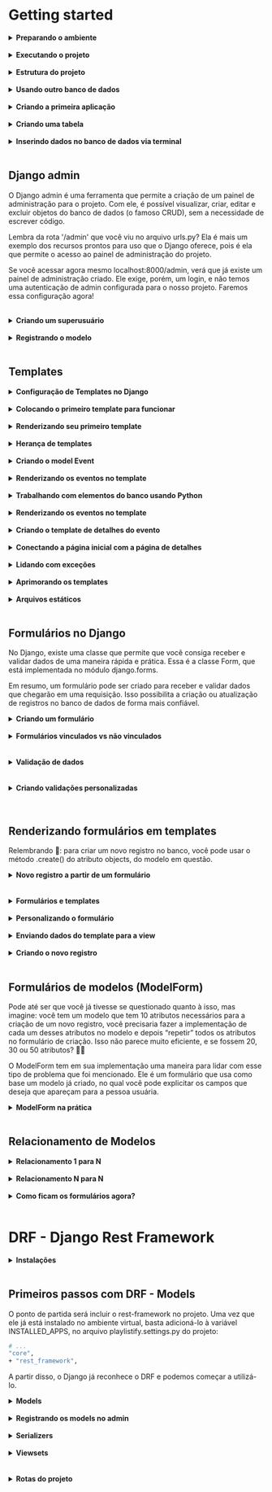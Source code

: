 # Getting started

<details>
<summary><strong> Preparando o ambiente </strong></summary>

Caso a versão do Python seja inferior a 3.10, você precisará atualizar o Python. Para isso, você pode utilizar o Pyenv, basta seguir nosso tutorial do Guia de configuração de ambiente. Isso é necessário porque mais à frente utilizaremos uma biblioteca que não funciona bem com a versão 3.9 ou inferiores do Python.

Para começar, vamos criar um novo diretório para o nosso projeto e entrar nele:

```bash
mkdir ecommerce && cd ecommerce
```

Em seguida, vamos criar um ambiente virtual para o nosso projeto e ativá-lo:

```bash
python3 -m venv .venv
source .venv/bin/activate
```

Agora, vamos instalar o Django:

```bash
pip install django
```

E, finalmente, vamos iniciar um projeto chamado ecommerce, no diretório atual:

```bash
django-admin startproject ecommerce .
```

Simples assim e nosso primeiro projeto foi criado! 🎉
</details>
</br>


<details>
<summary><strong> Executando o projeto </strong></summary>


Para executar o projeto, basta executar o comando:

```bash
python3 manage.py runserver
```

o Django possui algumas migrations internas que ainda não foram aplicadas ao banco de dados. Para aplicá-las, abra um novo terminal, ative o ambiente virtual e execute o comando:

```bash
python3 manage.py migrate
```
</details>
</br>

<details>
<summary><strong> Estrutura do projeto </strong></summary>

Passando rapidamente por cada um dos arquivos dentro do diretório ecommerce, que é o diretório do projeto em si, temos os arquivos:

* manage.py: é o arquivo usado internamente quando executamos comandos do Django - como o runserver que executamos anteriormente.
* __init__.py: arquivo que indica que o diretório é um pacote Python - já utilizamos este arquivo lá na seção 1, lembra? 😉
* asgi.py: arquivo de configuração do ASGI (Asynchronous Server Gateway Interface), que é o protocolo usado pelo Django para comunicação entre servidores web e aplicações web para lidar com solicitações assíncronas e em tempo real.
* settings.py: arquivo de configuração do projeto, que contém todas as configurações do Django para o projeto. É aqui que configuramos, por exemplo, o banco de dados que será usado, o idioma padrão da aplicação, etc. Veremos este arquivo com mais atenção daqui a pouco. 🤓
* urls.py: arquivo de configuração de rotas do projeto. Vamos explorar este arquivo com mais detalhes em breve. 🤩
* wsgi.py: arquivo de configuração do WSGI (Web Server Gateway Interface), que é o protocolo usado pelo Django para comunicação entre servidores web e aplicações web para lidar com solicitações HTTP.
* __pycache__: diretório que contém arquivos gerados automaticamente pelo Python para otimizar o carregamento de módulos.

#### Dois arquivos valem uma atenção especial: settings.py e urls.py. Bora dar uma olhada neles?

#### Arquivo settings.py

Este é o arquivo que reúne as principais configurações do projeto, com várias dessas configurações já definidas com valores-padrão. Vamos entender melhor algumas dessas configs?

* SECRET_KEY é uma chave de segurança que o Django utiliza para criptografar dados sensíveis, como senhas de pessoas usuárias, por exemplo. Ela já vem com um valor por padrão, mas explicitamente dada como insegura e por isso, é recomendável substitui-la por uma chave personalizada forte, especialmente em ambientes de produção.
* DEBUG é um booleano que indica se o modo de depuração (debug) está ativado ou não. Durante o desenvolvimento, ter esse modo ativado é muito útil para ajudar a identificar e corrigir bugs, o valor default (padrão) dessa variável é true justamente por isso. Contudo, ele pode trazer algumas vulnerabilidades à segurança, como, por exemplo, mostrar informações sensíveis do projeto - algo ruim se mostrado para uma pessoa usuária. Por isso, é importante que ele esteja desativado quando o projeto estiver em produção.
* ALLOWED_HOSTS é uma lista de nomes de domínios, subdomínios ou endereços IP que o Django permite que acessem o projeto. Você pode usar o valor '*', caso queira dar acesso a todos, ou definir uma lista com os grupos que terão acesso ao projeto, por exemplo, ['exemplo.com', 'subdomínio.exemplo.com', '192.168.1.1'].
* INSTALLED_APPS é uma lista de apps que serão acoplados no projeto Django. Alguns já vêm instalados por padrão, mas os apps criados por você para o projeto podem compor essa variável também. Veremos como fazer isso em breve! 🤩
* MIDDLEWARE é uma lista de middlewares que o Django utiliza para fazer algumas coisas como, por exemplo, o middleware de autenticação de pessoa usuária. Sua lógica é similar a dos Middlewares do Express, mas entraremos em detalhes sobre eles apenas na próxima seção.
* TEMPLATES é uma lista de diretórios em que o Django irá procurar por templates HTML.
DATABASES é a configuração de banco de dados do projeto. Como o Django já vem com o SQLite instalado por padrão, ele já vem com a configuração do SQLite, mas podemos trocar por outros.
* LANGUAGE_CODE é a configuração de idioma padrão do projeto. Por padrão, ele vem com o inglês, mas podemos alterar para qualquer outro.

De olho na dica 👀: você pode alterar a linguagem padrão do projeto Django para português apenas, alterando a variável language_code para pt-br. Experimente fazer isso e atualizar a página para ver a tela inicial está traduzida! 🤩

#### Arquivo urls.py

Já acessamos a rota raiz do projeto quando rodamos o servidor e acessamos a URL localhost:8000. Apesar de não termos definido nenhuma rota até aquele momento, a URL raiz já traz por padrão um retorno visual: uma página com o foguetinho informando que deu tudo certo com a instalação.

Como dito anteriormente, este arquivo reúne as rotas do projeto, com alguns valores já definidos por padrão. Vamos entender melhor como uma rota é definida?

A primeira coisa que temos é a função path, que define uma rota. Como parâmetro ela recebe a URL que será acessada e a função que será executada quando a URL for acessada.

Uma surpresa é que já temos uma rota definida no arquivo, a admin/, que é a interface administrativa que o Django fornece para o projeto. Vamos explorar ela com mais detalhes em breve. 😎
</details>
</br>

<details>
<summary><strong> Usando outro banco de dados </strong></summary>

Você pode iniciar apagando o arquivo db.sqlite3 do seu projeto, pois ele não será mais utilizado. Faremos as alterações no projeto para que ele use como banco de dados nosso conhecido MySQL, via Docker.

Para isso, o primeiro passo é alterar a variável DATABASE, no arquivo settings.py, para que ela tenha as configurações de acesso ao banco necessárias. De acordo com a documentação, a variável deve ficar assim:

```bash
DATABASES = {
    'default': {
        'ENGINE': 'django.db.backends.mysql',
        'NAME': 'ecommerce_database',
        'USER': 'root',
        'PASSWORD': 'password',
        'HOST': '127.0.0.1',
        'PORT': '3306',
      }
}
```

Em seguida, criaremos um arquivo que conterá o script SQL que criará o banco de dados ecommerce_database. Ele ficará dentro do diretório ./database:

```bash
mkdir database && cd database
touch 01_create_database.sql
```

Por ora, o banco de dados não terá nenhuma tabela, portanto, o script de criação do banco de dados ecommerce_database deve ficar assim:

```bash
CREATE DATABASE IF NOT EXISTS ecommerce_database;

USE ecommerce_database;
```

Com isso feito, é hora de criar um arquivo Dockerfile na raiz do projeto (no mesmo nível do arquivo manage.py), com o seguinte conteúdo:

```bash
FROM mysql:8.0.32

ENV MYSQL_ROOT_PASSWORD password

# Copia o script SQL que acabamos de criar para um determinado diretório no container
COPY ./database/01_create_database.sql /docker-entrypoint-initdb.d/data.sql01
```

Para buildar a imagem, basta rodar o comando dentro da pasta do projeto que contém o arquivo Dockerfile.

```bash
docker build -t ecommerce-db .
```
Para executar o container e o script de criação do banco copiado no Dockerfile, é preciso passar algumas as variáveis de acesso definidas na variável DATABASES, do arquivo settings.py, para o container. Para isso, vamos usar o comando:

```bash
docker run -d -p 3306:3306 --name=ecommerce-mysql-container -e MYSQL_ROOT_PASSWORD=password -e MYSQL_DATABASE=ecommerce_database ecommerce-db
```

Neste momento, você já pode acessar o banco de dados pelo Workbench e verificar se ele foi criado corretamente.

Mas ainda não acabou! Lembra das migrations iniciais que geraram o famigerado aviso em vermelho no início do projeto? Elas ainda não foram executadas neste banco de dados. Para isso, é preciso executar o comando migrate do Django, mas antes instalar o mysqlclient:

```bash
pip install mysqlclient && python3 manage.py migrate
```

Caso ocorra algum erro no comando anterior, pode ser porque um pacote adicional chamado pkg-config não esteja instalado. Nesse caso, tente seguir todos os passos sugeridos pela documentação oficial do mysqlclient para a instalação do pacote. Para facilitar, o seguinte comando funciona para a maioria dos sistemas Linux:

```bash
sudo apt-get install python3-dev default-libmysqlclient-dev build-essential pkg-config
```
</details>
</br>

<details>
<summary><strong> Criando a primeira aplicação </strong></summary>

Já criamos nosso projeto, agora chegou a hora de criar nossa primeira aplicação!

Vamos começar voltando no arquivo settings.py e adicionando o app que iremos criar à lista preexistente:

```bash
# ecommerce/ecommerce/settings.py

INSTALLED_APPS = [
    "django.contrib.admin",
    "django.contrib.auth",
    "django.contrib.contenttypes",
    "django.contrib.sessions",
    "django.contrib.messages",
    "django.contrib.staticfiles",
+    "products",
]
```

Com isso feito, é hora de efetivamente criar o app. O comando é similar ao utilizado para criar o projeto, mas agora vamos utilizar startapp em vez de startproject:

```bash
django-admin startapp products
```

</details>
</br>

<details>
<summary><strong> Criando uma tabela </strong></summary>

precisamos criar uma migration e executá-la:

```bash
python3 manage.py makemigrations
python3 manage.py migrate
```

Lembre-se de executar os comandos acima dentro do diretório em que se encontra o arquivo manage.py.

O primeiro comando (makemigrations) cria um arquivo de migration - resumidamente, são as instruções para a criação da tabela no banco de dados. Ele já olha para o seu model e cria a migration pra você! Já o segundo comando (migrate) executa as migrações, ou seja, usa as instruções do arquivo de migration e cria a tabela no banco de dados.

</details>
</br>

<details>
<summary><strong> Inserindo dados no banco de dados via terminal </strong></summary>

O comando para acessar o terminal é:

```bash
python3 manage.py shell
```

Uma vez dentro do terminal, podemos importar o modelo que criamos:

```bash
from products.models import Product
```

A partir disso, podemos criar um novo objeto e salvá-lo no banco de dados:

```bash
moka = Product(name="Moka - 6 xícaras", price=199.99, amount=10, description="Cafeteira italiana, serve 6 xícaras, não elétrica")
moka.save()
```

</details>
</br>

## Django admin

O Django admin é uma ferramenta que permite a criação de um painel de administração para o projeto. Com ele, é possível visualizar, criar, editar e excluir objetos do banco de dados (o famoso CRUD), sem a necessidade de escrever código.

Lembra da rota '/admin' que você viu no arquivo urls.py? Ela é mais um exemplo dos recursos prontos para uso que o Django oferece, pois é ela que permite o acesso ao painel de administração do projeto.

Se você acessar agora mesmo localhost:8000/admin, verá que já existe um painel de administração criado. Ele exige, porém, um login, e não temos uma autenticação de admin configurada para o nosso projeto. Faremos essa configuração agora!

</details>
</br>

<details>
<summary><strong> Criando um superusuário </strong></summary>

A primeira coisa que devemos fazer é criar um superusuário para o projeto. Esse perfil terá permissões administrativas,ou seja, poderá acessar o painel de administração e realizar qualquer operação.

Para criar um superusuário, na raiz do projeto, execute o comando:

```bash
python3 manage.py createsuperuser
```

Será preciso informar um nome de usuário, e-mail e senha. Preencha os dados e, em seguida, acesse localhost:8000/admin e faça login com os dados de superusuário que você criou.

</details>
</br>

<details>
<summary><strong> Registrando o modelo </strong></summary>

Para que o Django admin funcione, é preciso registrar os modelos criados no arquivo admin.py, dentro da pasta do app. Fazer isso é bem simples: abra o arquivo ecommerce/products/admin.py e adicione o código:

```bash
from django.contrib import admin
from products.models import Product
from products.models import Customer # Modelo criado no exercício de fixação


admin.site.register(Product)
admin.site.register(Customer)
```

Já que estamos alterando este arquivo, que tal mudarmos também o cabeçalho do painel? Para isso, basta adicionar a linha no arquivo ecommerce/products/admin.py:

```bash
from django.contrib import admin
from products.models import Product


+ admin.site.site_header = "Trybe Products E-commerce"
admin.site.register(Product)
admin.site.register(Customer)
```

</details>
</br>

## Templates

<details>
<summary><strong> Configuração de Templates no Django </strong></summary>

Toda vez que um projeto Django é iniciado, um arquivo settings.py é criado dentro da pasta do projeto, e é dentro deste arquivo que é feita a configuração para indicar o mecanismo de template que será utilizado: Jinja2 ou o DTL.

Como o DTL é o mecanismo de template padrão do Django, não é necessário fazer nenhuma modificação para conseguir usá-lo. Contudo, caso no futuro você queira estudar o uso do Jinja2 como mecanismo de template, basta fazer a seguinte modificação no settings.py:

```bash
    ...
TEMPLATES = [
    {
-       'BACKEND': 'django.template.backends.django.DjangoTemplates',
+       'BACKEND': 'django.template.backends.jinja2.Jinja2',
        'DIRS': [],
        'APP_DIRS': True,
        'OPTIONS': {
            'context_processors': [
                'django.template.context_processors.debug',
                'django.template.context_processors.request',
                'django.contrib.auth.context_processors.auth',
                'django.contrib.messages.context_processors.messages',
            ],
        },
    },
]
    ...
```

</details>
</br>

<details>
<summary><strong> Colocando o primeiro template para funcionar </strong></summary>

### Setup inicial

Para começar, crie o ambiente virtual que será utilizado e faça a instalação dos pacotes que serão utilizados:

```bash
python3 -m venv .venv && source .venv/bin/activate
pip install django
pip install Pillow # biblioteca para trabalhar com imagens
pip install mysqlclient # biblioteca para se comunicar com o MySQL
```

Em seguida, crie o projeto Django e a aplicação:

```bash
django-admin startproject event_manager .
django-admin startapp events
```

Faça a instalação da aplicação dentro do projeto no arquivo settings.py:

```bash
# event_manager/settings.py
...

INSTALLED_APPS = [
    'django.contrib.admin',
    'django.contrib.auth',
    'django.contrib.contenttypes',
    'django.contrib.sessions',
    'django.contrib.messages',
    'django.contrib.staticfiles',
+   'events',
]

...
```

Faça também a mudança para usar o MySQL como banco de dados:

```bash
# event_manager/settings.py
...

DATABASES = {
    'default': {
-       'ENGINE': 'django.db.backends.sqlite3',
+       'ENGINE': 'django.db.backends.mysql',
-       'NAME': BASE_DIR / 'db.sqlite3',
+       'NAME': 'event_manager_database',
+       'USER': 'root',
+       'PASSWORD': 'password',
+       'HOST': '127.0.0.1',
+       'PORT': '3306',
    }
}

...
```

Crie o arquivo para o script SQL dentro do diretório ./database:

```bash
mkdir database && cd database
touch 01_create_database.sql
```

Adicione o conteúdo do script para criação do banco de dados event_manager_database:

```bash
CREATE DATABASE IF NOT EXISTS event_manager_database;

USE event_manager_database;
```

Crie o Dockerfile na raiz do projeto:

```bash
FROM mysql:8.0.32

ENV MYSQL_ROOT_PASSWORD password
COPY ./database/01_create_database.sql /docker-entrypoint-initdb.d/data.sql01
```

Faça o build da imagem, basta rodar o comando dentro da pasta do projeto que contém o arquivo Dockerfile.

```bash
docker build -t event-manager-db .
```

Execute o container e o script de criação do banco copiado no Dockerfile:

```bash
Execute o container e o script de criação do banco copiado no Dockerfile:
```

Acesse o banco de dados pelo Workbench e verifique se ele foi criado corretamente.

Execute o comando migrate do Django:

```bash
python3 manage.py migrate
```

</details>
</br>

<details>
<summary><strong> Renderizando seu primeiro template </strong></summary>

Antes de começarmos, saiba que a configuração padrão do Django permite que você crie seus templates dentro de cada uma das aplicações do seu projeto, e assim faremos.

É possível alterar essa configuração para indicar diretórios específicos onde o Django deve procurar por templates. Por exemplo: na configuração abaixo, o Django irá buscar por templates dentro do diretório _templates_, que está na raiz do projeto e não mais dentro de cada uma das aplicações do projeto. Lembre-se que você não precisa fazer a alteração abaixo.

```bash
# event_manager/settings.py
+ import os

TEMPLATES = [
    {
        'BACKEND': 'django.template.backends.django.DjangoTemplates',
-       'DIRS': [],
+       'DIRS': [os.path.join(BASE_DIR,'templates')],
        'APP_DIRS': True,
        'OPTIONS': {
            'context_processors': [
                'django.template.context_processors.debug',
                'django.template.context_processors.request',
                'django.contrib.auth.context_processors.auth',
                'django.contrib.messages.context_processors.messages',
            ],
        },
    },
]
```

Agora sim, crie um novo diretório com nome templates dentro da aplicação events e, em seguida, crie o arquivo home.html dentro do novo diretório e inicie um arquivo HTML:

```bash
<!--events/templates/home.html-->
<!DOCTYPE html>
<html lang="pt-BR">
<head>
    <meta charset="UTF-8">
    <meta name="viewport" content="width=device-width, initial-scale=1.0">
    <title>Primeiro Template</title>
</head>
<body>
    <h1> Meu primeiro template usando Django! </h1>
</body>
</html>
```

O próximo passo é implementar a view que irá fazer a renderização do template criado. Acesse o arquivo views.py dentro do app events e escreva a função que fará essa tarefa:

```bash
# events/views.py
from django.shortcuts import render


def index(request):
    return render(request, 'home.html')
```

Prontinho! A função acima usa o método render do Django para renderizar o template passado como segundo parâmetro home.html. O primeiro parâmetro, request, representa a requisição feita pela pessoa que usa a aplicação.

Mas agora você pode estar se perguntando: Como faço para invocar a função que foi implementada? 🤔

A resposta é: através das rotas da nossa aplicação. A função criada será vinculada a uma das rotas da aplicação e, em seguida, serão incluídas nas rotas da aplicação no projeto.

Crie o arquivo urls.py dentro da aplicação events e nele escreva o código abaixo:

```bash
# events/urls.py
from django.urls import path
from events.views import index


urlpatterns = [
    path("", index, name="home-page")
#   path("/rota-comentada", função-que-será-executada, name="nome-que-identifica-a-rota")
]
```

No código acima, uma lista de rotas (urlpatterns) foi definida e cada uma das rotas é definida através da função path, que recebe três parâmetros: o primeiro é o caminho para a rota em si ("" indica a raiz da aplicação https://localhost:8000/), o segundo é a função que será executada quando a rota for acessada e o terceiro é o nome que identifica essa rota.

Agora, será necessário incluir as rotas da aplicação no projeto principal. Para isso, acesse o arquivo urls.py do projeto e faça a seguinte alteração:

```bash
# event_manager/urls.py
  from django.contrib import admin
  from django.urls import path, include


  urlpatterns = [
    path('admin/', admin.site.urls),
    path('', include('events.urls'))
  ]
```

Com essas alterações você acabou de incluir as rotas da aplicação events no projeto event_manager, e fez isso usando o método include nativo do Django.

Acabou! 🎉🎉🎉 Execute o servidor e acesse a rota http://localhost:8000/ para ver o template criado sendo renderizado.

Relembrando 🧠: Para executar o servidor faça: python3 manage.py runserver no mesmo diretório em que se encontra o arquivo manage.py.
</details>
</br>

<details>
<summary><strong> Herança de templates</strong></summary>


O Django permite que não se crie toda a estrutura de HTML para cada um dos templates. A DTL (Django Template Language) permite que se crie um template base que contém a estrutura essencial do HTML e lacunas intencionais - com cada template filho preenchendo as lacunas com o próprio conteúdo. Esse mecanismo é chamado de Herança de templates. Como exemplo, relembre o template home.html que criamos:

```bash
<!-- events/templates/home.html -->
<!DOCTYPE html>
<html lang="pt-BR">
<head>
    <meta charset="UTF-8">
    <meta name="viewport" content="width=device-width, initial-scale=1.0">
    <title>Primeiro Template</title>
</head>
<body>
    <h1> Meu primeiro template usando Django! </h1>
</body>
</html>
```

Para ver a herança acontecendo na prática, copie todo o conteúdo desse arquivo e cole dentro de um novo arquivo HTML chamado base.html dentro do diretório events/templates.

Substitua, em seguida, o conteúdo da tag title (Primeiro Template) por {% block title %} {% endblock %}, além disso, também substitua a linha da tag h1 por {% block content %} {% endblock %}. Ao final dessas alterações o arquivo base.html fica assim:

```bash
<!-- events/templates/base.html -->
<!DOCTYPE html>
<html lang="pt-BR">
<head>
    <meta charset="UTF-8">
    <meta name="viewport" content="width=device-width, initial-scale=1.0">
    <title>{% block title %} {% endblock %}</title>
</head>
<body>
    {% block content %} {% endblock %}
</body>
</html>
```

A sintaxe {% %} indica que está sendo usada uma Tag de template do DTL. Ela é a lacuna que mencionamos mais cedo - um template filho irá preenchê-la. Nesse caso, usamos a tag block. Existem muitas Tags de template já implementadas no DTL. Você pode conferir todas as tags nativas do DTL na documentação oficial.

Ao fazer essas alterações, foram criados blocos vazios que poderão ser preenchidos por aqueles templates que herdarem o arquivo base.html. Acima, criamos dois blocos - um chamado title e outro chamado content - para escrever o título da página que será exibida e para colocar todo o conteúdo HTML que se quer exibir, respectivamente.

Para usar a herança de template, faça o seguinte:

Vá no template filho e inclua no seu cabeçalho a seguinte sintaxe: {% extends 'base.html' %}, onde se usa a palavra reservada extends seguida de qual template se quer herdar.
Modifique o template filho, por exemplo o home.html, criando os blocos com os mesmos nomes daqueles criados no template herdado de acordo com a sintaxe abaixo.
Anota aí 📝: para que a herança aconteça é obrigatório que o {% extends 'nome-do-template.html' %} seja a primeira tag de template que aparece no arquivo.

```bash
<!-- events/templates/home.html -->
{% extends 'base.html' %}

{% block title %}
  Primeiro Template
{% endblock %}

{% block content %}
  <h1> Meu primeiro template usando Django! </h1>
{% endblock %}
```

Note que, ao invés de toda a estrutura base do HTML, você inclui as tags do template base e as preenche com o HTML que quiser. Ao rodar sua aplicação, verá que tudo continua funcionando, ou seja, a herança foi feita com sucesso! 👏

</details>
</br>

<details>
<summary><strong> Criando o model Event </strong></summary>

Antes de exibir a lista de eventos no template, é importante definir o modelo que será usado para representá-los. Eis ele abaixo:

```bash
# events/models.py
from django.db import models


class Event(models.Model):
    TYPE_CHOICES = (
        ('C', 'Conference'),
        ('S', 'Seminar'),
        ('W', 'Workshop'),
        ('O', 'Other'),
    )

    title = models.CharField(max_length=200)
    description = models.TextField()
    date = models.DateTimeField()
    location = models.CharField(max_length=200)
    event_type = models.CharField(max_length=50, choices=TYPE_CHOICES)
    is_remote = models.BooleanField(default=False)
    image = models.ImageField(upload_to='events/img', blank=True)

    def __str__(self): # O método __str__ é sobrescrito para indicar como será a visualização do objeto
        return f'{self.title} - {self.date} - {self.location}' # Título do evento - Data - Local
```

A tabela event ao ser criada no banco terá 8 colunas, sendo elas:

id: inteiro e chave primária única pro evento (que não precisa ser explicitamente declarado no modelo);
title: texto com no máximo 200 caracteres;
description: texto sem limitação de caracteres;
date: data e hora do evento;
location: texto com no máximo 200 caracteres;
event_type: texto com no máximo 50 caracteres e que só pode assumir os valores C, S, W ou O (ao usar o parâmetro choices, o Django faz a validação se o valor inserido é um dos valores permitidos);
is_remote: booleano (True ou False) que indica se o evento é remoto ou não;
image: imagem que será salva na pasta {CAMINHO-DE-MÍDIA}/events/img (o caminho de mídia pode ser definido no arquivo settings.py)

Relembrando 🧠: quando há um campo imagem é preciso fazer a instalação do módulo Pillow. Para isso, basta executar o comando pip install Pillow no terminal. Relembrando 🧠: depois de definir o modelo que será usado, crie as migrations e logo depois migre-as para o banco. Para isso, execute python3 manage.py makemigrations e python3 manage.py migrate no terminal.

</details>
</br>

<details>
<summary><strong> Renderizando os eventos no template </strong></summary>

Toda função que renderiza um template usando o método render, do Django, é capaz também de fornecer um contexto para esse template. O termo contexto aqui se refere a um dicionário (dict), que pode ser construído dentro da função e passado para o template como terceiro parâmetro do método render.

Todas as chaves do contexto podem ser acessadas diretamente pelo template através da sintaxe {{ chave }}. Assim, o template fará a renderização do valor que estava associado à chave. Modifique a função index do arquivo events/views.py para que ela fique assim:

```bash
# events/views.py
from django.shortcuts import render


def index(request):
    context = {"company": "Trybe"}
    return render(request, 'home.html', context)
```

Modifique também seu template home.html para renderizar o valor da chave company do contexto:

```bash
<!-- events/templates/home.html -->
 {% extends 'base.html' %}

 {% block title %}
   Primeiro Template
 {% endblock %}

 {% block content %}
     <h1> Meu primeiro template usando Django! </h1>
     <h2> {{ company }} </h2>
 {% endblock %}
```

</details>
</br>

<details>
<summary><strong> Trabalhando com elementos do banco usando Python </strong></summary>

Você percebeu que o modelo Event herda de models.Model? Todas as classes que fazem essa mesma herança são usadas para representar tabelas do banco de dados. Pode não parecer importante, mas isso mostra o vínculo entre essa classe e a sua própria tabela no banco.

Além de representarem tabelas do banco, todas as classes que herdam de models.Model possuem um atributo chamado objects. Esse atributo permite a interação direta com o banco de dados usando a própria sintaxe do Python. Através desse atributo você pode criar novas entradas no banco, fazer consultas e até mesmo aplicar filtros em uma consulta. Já tivemos um gostinho disso no começo da seção.

Vamos ver na prática? 🤓

Execute o comando python3 manage.py shell no terminal, no mesmo diretório do arquivo manage.py. Esse comando abre o shell do Django já carregando suas configurações e permitindo usar o ORM do framework. Execute os comandos abaixo, linha a linha, para entender como podemos trabalhar com o banco de dados usando a sintaxe do Python:

```bash
from events.models import Event # importa o modelo Event

Event.objects.all() # retorna todos os eventos do banco. Se você não criou nenhum, o retorno será um QuerySet vazio

Event.objects.create(title='Conferência de Django', description='Evento massa sobre Django', date='2023-09-29 12:00:00-03:00', location='São Paulo', event_type='C', is_remote=False) # cria um novo evento no banco

Event.objects.all() # retorna todos os eventos do banco. Agora o retorno será um QuerySet com um evento a mais

Event.objects.create(title='Django Workshop', description='Workshop que acontece semestralmente sobre Django', date='2024-10-02 15:30:00-03:00', location='Web', event_type='W', is_remote=True) # cria outro evento no banco

Event.objects.filter(is_remote=True) # retorna apenas os eventos do banco que são remotos

Event.objects.filter(event_type='W') # retorna apenas os eventos do banco que são workshops

Event.objects.filter(event_type='C', is_remote=False) # retorna apenas os eventos do banco que são conferências e presenciais, simultaneamente

Event.objects.filter(date__year=2024) # retorna apenas os eventos do banco que acontecem em 2024

Event.objects.filter(date__range=['2023-01-01', '2024-12-31']) # retorna apenas os eventos do banco que acontecem entre 2023 e 2024
```

São muitas as possibilidades! 🤯

Uma segunda maneira de fazer a inserção de elementos no banco de dados é através da instanciação e depois uso do método save(). Além disso, quando um objeto do modelo é instanciado podemos também acessar o método delete() para removê-lo do banco. Veja só:

```bash
from events.models import Event # importa o modelo Event

Event.objects.all() # <QuerySet [<Event: Conferência de Django - 2023-09-29 15:00:00+00:00 - São Paulo>, <Event: Django Workshop - 2024-10-02 18:30:00+00:00 - Web>]>

evento_1 = Event(title='Django Devs', description='Pessoas fantásticas que usam Django se reunindo em um só lugar', date='2025-07-02 13:30:00-03:00', location='Web', event_type='W', is_remote=True) # instancia um novo evento

evento_1.save() # salva o evento no banco

evento_2 = Event(title='DjangoFest', description='Um festival um pouco menos legal que desenvolver com Django', date='2023-11-22 18:00:00-03:00', location='São Paulo', event_type='C', is_remote=False) # instancia outro evento

evento_2.save() # salva o evento no banco

Event.objects.all() # <QuerySet [<Event: Conferência de Django - 2023-09-29 15:00:00+00:00 - São Paulo>, <Event: Django Workshop - 2024-10-02 18:30:00+00:00 - Web>, <Event: Django Devs - 2025-07-02 16:30:00+00:00 - Web>, <Event: DjangoFest - 2023-11-22 21:00:00+00:00 - São Paulo>]>

evento_3 = Event(title='DJ ANGO', description='Conheça a mais nova sensação musical.', date='2027-06-19 20:00:00-03:00', location='São Paulo', event_type='C', is_remote=False) # instancia um evento idêntico ao anterior

evento_3.save() # salva o evento no banco

Event.objects.all() # <QuerySet [<Event: Conferência de Django - 2023-09-29 15:00:00+00:00 - São Paulo>, <Event: Django Workshop - 2024-10-02 18:30:00+00:00 - Web>, <Event: Django Devs - 2025-07-02 16:30:00+00:00 - Web>, <Event: DjangoFest - 2023-11-22 21:00:00+00:00 - São Paulo>, <Event: DJ ANGO - 2027-06-19 23:00:00+00:00 - São Paulo>]>

evento_3.delete() # remove o evento do banco

Event.objects.all() # <QuerySet [<Event: Conferência de Django - 2023-09-29 15:00:00+00:00 - São Paulo>, <Event: Django Workshop - 2024-10-02 18:30:00+00:00 - Web>, <Event: Django Devs - 2025-07-02 16:30:00+00:00 - Web>, <Event: DjangoFest - 2023-11-22 21:00:00+00:00 - São Paulo>]>
```

</details>
</br>

<details>
<summary><strong> Renderizando os eventos no template </strong></summary>

Agora sim! Finalmente será possível renderizar os eventos no template. Para isso, precisamos passar todos os eventos que estão no banco como contexto para o template. Modifique o contexto da função index no arquivo views.py para que exista uma chave events cujo valor será uma consulta com todos os eventos que estão cadastrados no banco de dados:

```bash
# events/views.py
from events.models import Event
from django.shortcuts import render


def index(request):
    context = {"company": "Trybe", "events": Event.objects.all()}
    return render(request, 'home.html', context)
```

Agora, adicione uma segunda tag h2 no template renderizando a chave events:

```bash
<!-- events/templates/home.html -->
{% extends 'base.html' %}

{% block title %}
  Primeiro Template
{% endblock %}

{% block content %}
    <h1> Meu primeiro template usando Django! </h1>
    <h2> {{ company }} </h2>
    <h2> {{ events }} </h2>
{% endblock %}
```

A visualização dos eventos ainda não está muito amigável, não é mesmo? 🙁 Isso acontece porque o retorno de Event.objects.all() é uma consulta (QuerySet), que pode ter 0, 1, 2, … n elementos. Para tornar essa visualização mais amigável é necessário iterar pelos elementos que existem na consulta e renderizar cada um deles individualmente.

A iteração pode ser feita usando a tag de template {% for %}, cuja sintaxe é muito semelhante à sintaxe do Python, com a diferença que você precisará indicar no template onde o for se encerra com a tag de _template_ {% endfor %}:

```bash
<!-- events/templates/home.html -->
{% extends 'base.html' %}

{% block title %}
  Primeiro Template
{% endblock %}

{% block content %}
     <h1> Meu primeiro template usando Django! </h1>
     <h2> {{ company }} </h2>
     {% for event in events %}
         <p> {{ event }} </p>
     {% endfor %}
{% endblock %}
```

A sintaxe acima permite que, dentro do template, seja feita uma iteração sobre cada um dos eventos presentes no contexto. Para cada elemento da iteração, é criada uma nova tag p renderizando aquele evento em específico.

Já imaginou o que aconteceria se a consulta não tivesse nenhum elemento? 🤔 A resposta é: nada! Em uma consulta vazia não haverá nenhum evento para renderizar e você deve concordar que isso também não é muito amigável! 😅

Para resolver isso vamos usar a tag de _template_ {% empty %} dentro do for, ela indicará o que queremos mostrar na tela caso não exista nenhum elemento na consulta que estamos fazendo:

```bash
<!-- events/templates/home.html -->
{% extends 'base.html' %}

{% block title %}
  Primeiro Template
{% endblock %}

{% block content %}
    <h1> Meu primeiro template usando Django! </h1>
    <h2> {{ company }} </h2>
    {% for event in events %}
       <p> {{ event }} </p>
    {% empty %}
       <p> Não existem eventos cadastrados </p>
    {% endfor %}
{% endblock %}
```

Agora sim! 🎉🎉🎉 Ainda da para melhorar um pouquinho a visualização dos eventos, mas espere um pouco para fazer isso. Antes, vamos à implementação da visualização dos detalhes de um evento específico. 🤓

</details>
</br>

<details>
<summary><strong> Criando o template de detalhes do evento </strong></summary>

Para conseguir criar o template de detalhes do evento, será necessário criar uma nova função no arquivo views.py. Essa função renderizará o novo template details.html que será criado dentro da pasta _templates_. Além disso, na função a ser implementada, é necessário passar à view o contexto com o evento específico que será renderizado no template.

Mas como o template saberá qual evento será renderizado? 😱 Resposta: Será recebido um parâmetro na função que permitirá o resgate do evento e sua renderização. No modelo Event, esse parâmetro é o id, chave primária do evento. Observe a implementação:

```bash
# events/views.py
from events.models import Event
from django.shortcuts import render
from django.shortcuts import get_object_or_404


def event_details(request, event_id):
    event = get_object_or_404(Event, id=event_id)
    return render(request, 'details.html', {'event': event})
```

```bash
<!-- events/templates/details.html -->
{% extends 'base.html' %}

{% block title %}
    {{ event.title }}
{% endblock %}


{% block content %}

    <h1>{{ event.title }}</h1>

    <p>{{ event.description }}</p>

    <p>{{ event.date|date }} - {{ event.location }}</p>

    {% if event.is_remote %}
        <p> Evento remoto </p>
    {% else %}
        <p> Evento presencial </p>
    {% endif %}

{% endblock %}
```

Na função event_details, o parâmetro event_id será recebido e utilizado para resgatar o evento específico que se quer renderizar. Esse resgate é feito com o uso da função get_object_or_404(), essa função recebe dois parâmetros: o primeiro é o modelo a ser resgatado e o segundo indica a busca a ser feita. No exemplo acima, é buscado por um Event cujo id é igual ao event_id recebido como parâmetro. Caso o evento não seja encontrado, será levantada uma exceção do tipo Http404.

Ao passar a chave event no contexto, é possível acessá-la dentro do template e usá-la para recuperar o evento alvo com todos os seus atributos. Esses atributos podem ser acessados dentro do template através da sintaxe {{ event.title }}, por exemplo. Assim, é possível montar um template genérico para a renderização de qualquer evento, desde que ele seja passado no contexto. 🤯

Perceba também que foi utilizada a sintaxe condicional com a Tag de Template {% if %} {% else %} e, assim como no {% for %}, é necessário indicar o fim da condição com {% endif %}.

Você deve ter notado o {{ event.date|date }} no template, né? A sintaxe para o uso de filtros de template é composta da variável à qual quer se aplicar o filtro seguida por um | e logo depois o nome do filtro. O filtro, nesse caso, é como uma máscara formatadora: ela pega a informação e ajusta a forma como ela será exibida. Nesse exemplo foi usado o filtro de data, para que a formatação da data seja no padrão DD de MMMMM de AAAA.

É possível, naturalmente, aplicar outras configurações para mostrar a data em outro formato. Além do filtro de data, existem outros filtros já implementados e que podem ser acessados em todos os templates como first, last, lower, upper, length, random, slugify, etc. Para saber mais sobre os filtros disponíveis, acesse a documentação oficial..

O código que foi apresentado ainda não funciona: falta vincular a função criada com uma rota específica, dentro do arquivo urls.py. Será nessa rota em que haverá a indicação de que o event_id será passado como parâmetro. Veja a implementação:

```bash
# events/urls.py
from django.urls import path
from events.views import index, event_details, about


urlpatterns = [
    path("", index, name="home-page"),
    path("about", about, name="about-page"),
    path("events/<int:event_id>", event_details, name="details-page"),
#   path("/rota-comentada", função-que-será-executada, name="nome-que-identifica-a-rota")
]
```

A rota events/<int:event_id> indica que a rota events/ será seguida de um número inteiro, que representa um event_id e que será passado como parâmetro para a função event_details. Vale lembrar que o nome da rota é importante para que seja possível acessá-la dentro do template.

</details>
</br>

<details>
<summary><strong>Conectando a página inicial com a página de detalhes</strong></summary>

A página de detalhes de um evento específico já funciona, acesse a rota events/<int:event_id> e veja! Entretanto, ainda não é possível acessá-la de maneira rápida e eficiente através da página inicial. Para adaptar a home.html , será necessário que você crie um link de redirecionamento para a página de detalhes de cada evento. Tarefa fácil ao usarmos a tag de template url que permite criar um link absoluto, veja:

```bash
<!-- events/templates/home.html -->
{% extends 'base.html' %}

 {% block title %}
   Primeiro Template
 {% endblock %}

 {% block content %}
     <h1> Meu primeiro template usando Django! </h1>
     <h2> {{ company }} </h2>
    {% for event in events %}
       <p> <a href="{% url 'details-page' event.id %}"> {{ event }} </a> </p>
    {% empty %}
        <p> Não existem eventos cadastrados </p>
    {% endfor %}
{% endblock %}
```

A tag de template {% url %} pode ser usada quando é necessário fazer a chamada de uma rota específica que já foi implementada e tem uma identificação no arquivo urls.py. No exemplo acima, a tag de template é usada para invocar a rota identificada como details-page, e, como essa rota necessita do id do evento como parâmetro, ele é passado logo em seguida com event.id. Assim, ao adicionar a tag a cujo atributo href aponta para a rota de detalhes já implementada, é feito o vínculo entre as rotas. Agora, ao executar a aplicação você deve ter algo como:

</details>
</br>

<details>
<summary><strong> Lidando com exceções </strong></summary>

O que será que acontece se uma pessoa tenta acessar uma página de evento que não existe? Tipo a página http://127.0.0.1:8000/events/99999 😱 A resposta para essa pergunta é: como durante a implementação a função get_object_or_404 foi usada, automaticamente, se não for possível resgatar o evento com id informado, será renderizada uma página padrão do Django indicando uma resposta 404, Not Found. Contudo, é possível personalizar, tratar essa exceção e exibir a página que desejar, veja só:

```bash
# events/views.py
from django.http import Http404
from django.shortcuts import render, get_object_or_404
from events.models import Event


def event_details(request, event_id):
    try:
        event = get_object_or_404(Event, id=event_id)
        return render(request, 'details.html', {'event': event})
    except Http404:
        return render(request, '404.html')
```

Daí, basta implementar o template 404.html que deverá ser criado junto aos demais templates:

```bash
<!-- events/templates/404.html -->
{% extends 'base.html' %}

{% block title %}
    Página não encontrada
{% endblock %}

{% block content %}
    <h1> 404 - Página não encontrada </h1>
    <h2> Desculpe, mas o evento não foi encontrado </h2>
    <p><a href="{% url 'home-page' %}"> Volte a página inicial </a></p>
{% endblock %}
```

Agora, ao tentar acessar uma página de evento que não existe, a exceção Http404 levantada pela função get_object_or_404 será tratada pelo try/except e resulta na renderização da página 404.html. Na implementação da página foi usada a mesma sintaxe de herança de templates, e ao final do bloco content foi adicionado um link para a página inicial, usando novamente a tag de _template_ {% url %} vinculando assim uma rota previamente identificada no urls.py (home-page).

</details>
</br>

<details>
<summary><strong> Aprimorando os templates </strong></summary>

Pra finalizar a nossa aplicação, que tal acrescentarmos estilo, com CSS, às nossas páginas? Com isso feito, nossa aplicação já estará pronta pra ser usada!

Primeiro, vamos fazer uma alteração no nosso template home.html para facilitar a estilização da página. Vamos incluir um pouco mais de estrutura HTML para termos com o que trabalhar no CSS - além de incluir uma lógica para exibição de imagens dos eventos!

```bash
<!-- events/templates/home.html -->
 {% extends 'base.html' %}
 {% load static %}

 {% block title %}
   Primeiro Template
 {% endblock %}

 {% block content %}
     <h1> Eventos {{ company }} </h1>
    {% for event in events %}
        <a href="{% url 'details-page' event.id %}"> 
            <div>
              {% if event.image %}
                <img src="{% static event.image.url %}" alt="Imagem sobre o evento" height="50">
              {% endif %}
                <h3> {{ event.title }} </h3>
                <p> {{ event.date }} </p>
                <p> {{ event.location }} </p>
            </div>
        </a>
    {% empty %}
        <p> Não existem eventos cadastrados </p>
    {% endfor %}
 {% endblock %}
```

De olho na dica 👀: Se você tiver algum registro no banco de eventos que não possua imagem, a tag img não será renderizada em razão da condição imposta.

Use o painel admin para criar alguns eventos de maneira que você consiga fazer o upload de uma imagem que represente o evento. Para criar uma conta admin você pode executar python3 manage.py createsuperuser no mesmo diretório em que se encontra o arquivo manage.py. Além disso, também será necessário fazer o registro do modelo Event dentro do site, usando o arquivo admin.py:

```bash
from django.contrib import admin
from events.models import Event


admin.site.site_header = 'Event Manager Admin Panel'
admin.site.register(Event)
```

Mesmo adicionando um evento com imagem você ainda não será capaz de visualizar as imagens. Isso acontece porque ainda não fizemos a configuração de como vamos servir os arquivos estáticos do projeto.

</details>
</br>

<details>
<summary><strong> Arquivos estáticos </strong></summary>

O primeiro passo para fazer a configuração é instalar dois pacotes que ajudarão com essa tarefa:

```bash
pip install whitenoise # Serve os arquivos estáticos a partir de um diretório
pip install django-static-autocollect # Coleta os arquivos estáticos e os coloca em um diretório
```

Faça as modificações necessárias no arquivo settings.py:

```bash
# event_manager/settings.py
...

 INSTALLED_APPS = [
    'django.contrib.admin',
    'django.contrib.auth',
    'django.contrib.contenttypes',
    'django.contrib.sessions',
    'django.contrib.messages',
    'django.contrib.staticfiles',
    'events',
+   'static_autocollect'
 ]

 MIDDLEWARE = [
    'django.middleware.security.SecurityMiddleware',
+   'whitenoise.middleware.WhiteNoiseMiddleware',
    'django.contrib.sessions.middleware.SessionMiddleware',
    'django.middleware.common.CommonMiddleware',
    'django.middleware.csrf.CsrfViewMiddleware',
    'django.contrib.auth.middleware.AuthenticationMiddleware',
    'django.contrib.messages.middleware.MessageMiddleware',
    'django.middleware.clickjacking.XFrameOptionsMiddleware',
 ]

 ...

+ MEDIA_URL = ''
+ MEDIA_ROOT = BASE_DIR / 'media'

 STATIC_URL = 'static/'
+ STATIC_ROOT = BASE_DIR / 'staticfiles'

+ STATICFILES_DIRS = [
+     str(BASE_DIR / 'media/'),
+ ]

+ STORAGE = {
+    "default": {
+        "BACKEND": "django.core.files.storage.FileSystemStorage",
+    },
+    "staticfiles": {
+        "BACKEND": "whitenoise.storage.CompressedStaticFilesStorage",
+    }
+ }

+ WHITE_NOISE_AUTOREFRESH = True
```

Com essas modificações estamos:

instalando o pacote static_autocollect no projeto;
adicionando o pacote whitenoise na lista de middlewares;
definindo o caminho relativo onde se encontra o diretório media em MEDIA_URL;
definindo o caminho absoluto em MEDIA_ROOT e que será usado como caminho base para o upload de imagens vindas das pessoas usuárias;
definindo o caminho absoluto em STATIC_ROOT e que será usado pelo whitenoise para servir os arquivos estáticos;
definindo uma lista de caminhos em STATICFILES_DIRS que serão usados pelo static_autocollect para coletar os arquivos estáticos e direcionar para STATIC_ROOT;
definindo o comportamento de armazenamento do whitenoise;
definindo que o whitenoise deve atualizar os arquivos estáticos automaticamente.
Use o comando python3 manage.py watch_static & python3 manage.py runserver para executar o servidor e o static_autocollect em paralelo. Agora, a próxima adição de registro que for feita já será refletida na página inicial.

De olho na dica 👀: A tag de template static serve para indicar o caminho relativo do arquivo estático e junto com os whitenoise e static_autocollect, possibilita servir os arquivos estáticos. Anota aí 📝: A metodologia mais comum para servir arquivos estáticos é separar e servi-los externamente, leia mais sobre isso.

Com um pouco de estilização, você pode deixar sua aplicação mais apresentável. Você pode usar CSS puro ou qualquer framework de CSS que desejar, fica à sua escolha e como se sentir mais confortável. A seguir temos um exemplo de estilização para a página inicial, ele foi feito usando o Tailwind CSS e contém exatamente as mesmas tags que foram apresentadas até então.

Você pode fazer o download dos templates estilizados: base.html e home.html. Nesse exemplo foi usado o CDN do Tailwind CSS, mas você poderia registrar o seu próprio arquivo CSS no template base.html.

</details>
</br>

## Formulários no Django

No Django, existe uma classe que permite que você consiga receber e validar dados de uma maneira rápida e prática. Essa é a classe Form, que está implementada no módulo django.forms.

Em resumo, um formulário pode ser criado para receber e validar dados que chegarão em uma requisição. Isso possibilita a criação ou atualização de registros no banco de dados de forma mais confiável.

<details>
<summary><strong> Criando um formulário </strong></summary>

Quando pensamos em criar um formulário, a primeira coisa a se fazer é definir qual será seu propósito. Como ele se encaixa na lógica da aplicação que estamos desenvolvendo para conseguirmos delimitar o que ele irá conter.

iniciaremos construindo um formulário cujo propósito é adicionar novas músicas ao banco.

Para isso, crie um arquivo forms.py dentro da aplicação playlists. É nesse arquivo que serão construídos os formulários da aplicação. Depois de criado, adicione o seguinte código:

```bash
# playlists/forms.py
from django import forms


class CreateMusicForm(forms.Form):
    name = forms.CharField(max_length=50)
    recorded_at = forms.DateField()
    length_in_seconds = forms.IntegerField()
```

Percebeu que os atributos do formulário que criamos têm praticamente a mesma sintaxe dos que foram criados no modelo Music?

Isso acontece porque para criar um novo registro na tabela music é obrigatório fornecer os três campos. Já para o modelo Playlist, por exemplo, os campos created_at e updated_at não precisam ser passados, então não precisamos desses campos:

```bash
# playlists/forms.py
from django import forms


class CreateMusicForm(forms.Form):
    name = forms.CharField(max_length=50)
    recorded_at = forms.DateField()
    length_in_seconds = forms.IntegerField()


+ class CreatePlaylistForm(forms.Form):
+     name = forms.CharField(max_length=50)
+     is_active = forms.BooleanField()
```

Uma grande vantagem de se usar um formulário é a maneira eficaz que ele proporciona a validação dos dados em cada campo.

Observe: o atributo name = forms.CharField(max_length=50) indica que o formulário deve ter uma entrada name do tipo String com no máximo 50 caracteres. Por outro lado, o atributo duration_in_seconds = forms.IntegerField() indica que o formulário deve ter uma entrada duration_in_seconds cujo valor correspondente deve ser do tipo inteiro.

</details>
</br>

<details>
<summary><strong> Formulários vinculados vs não vinculados </strong></summary>

Para o Django, formulários podem ser classificados como vinculados ou não vinculados.

Um formulário é considerado como não vinculado caso seja instanciado sem nenhum dado, caso contrário, ele é vinculado. A própria classe Form apresenta um atributo is_bound que indica se o formulário é vinculado ou não. Observe o exemplo abaixo:

```bash
from playlists.forms import CreatePlaylistForm


form = CreatePlaylistForm()
form.is_bound # retorna False

form = CreatePlaylistForm({"name":"Playlist de Estudo", "is_active": True})
form.is_bound # retorna True
```

De olho na dica 👀: qualquer dicionário passado como parâmetro já faz com que o formulário seja considerado como vinculado.

E afinal, qual a diferença? 🤔

Formulários vinculados podem validar os dados passados por parâmetro. Já formulários não vinculados não podem fazer isso. Veremos sobre isso a seguir!

</details>
</br>

</details>
</br>

<details>
<summary><strong> Validação de dados </strong></summary>

A classe Form implementa o método is_valid(), que retorna um booleano para informar se os dados do formulários são válidos ou não.

Além disso, a classe Form também implementa o atributo errors que retorna um dicionário com os erros de validação de cada campo do formulário. Veja o exemplo abaixo:

```bash
from playlists.forms import CreatePlaylistForm

form = CreatePlaylistForm({}) # formulário instanciado com um dicionário vazio
form.is_valid() # retorna False
form.errors # retorna {'name': ['Este campo é obrigatório.'], 'is_active': ['Este campo é obrigatório.']}

form_2 = CreatePlaylistForm({"name":"Essa playlist tem um nome com mais de cinquenta caracteres, o que você acha que vai acontecer?", "is_active": True})
form_2.is_valid() # retorna False
form_2.errors # retorna {'name': ['Certifique-se de que o valor tenha no máximo 50 caracteres (ele possui 94).']}

form_3 = CreatePlaylistForm({"name":"Playlist de Estudo", "is_active": True})
form_3.is_valid() # retorna True
form_3.errors # retorna {}

unbound_form = CreatePlaylistForm() #  formulário não vinculado
unbound_form.is_valid() #  retorna False
unbound_form.errors #  retorna {} Esse tipo de formulário não passa por validação
```

</details>
</br>

</details>
</br>

<details>
<summary><strong> Criando validações personalizadas </strong></summary>

É possível criar suas próprias funções de validação para os campos de um formulário, isso permite que você aplique a regra de negócio que quiser para validar um campo.

Para trazer o exemplo prático, vamos considerar que a duração de uma música, length_in_seconds, precisa ser um número inteiro entre 1 e 3600 segundos. A função de validação precisa levantar uma exceção ValidationError, que será implementada no módulo django.core.exceptions e que receberá como parâmetro a mensagem de erro que será exibida caso a validação falhe.

Crie um arquivo validators.py dentro da aplicação playlists e implemente uma função que faz a checagem se um número inteiro está entre 1 e 3600 segundos:

```bash
# playlists/validators.py

from django.core.exceptions import ValidationError


def validate_music_length(value):
    if value not in range(1, 3601):
        raise ValidationError(
            f"A duração da música deve ser um número"
            f" inteiro entre 1 e 3600 segundos. O valor "
            f"{value} não é válido."
        )

```

O próximo passo é indicar no campo do formulário que o dado recebido ali deve ser validado pela função criada, para além das validações padrão. Essa tarefa é feita por meio do parâmetro validators que recebe uma lista com todas as funções personalizadas para validação do campo. Veja abaixo:

```bash
# playlists/forms.py

from django import forms
+ from playlists.validators import validate_music_length


class CreateMusicForm(forms.Form):
    name = forms.CharField(max_length=50)
    recorded_at = forms.DateField()
+    length_in_seconds = forms.IntegerField(validators=[validate_music_length])
```

Agora, se você tentar criar uma música com uma duração menor que 1 ou maior que 3600 segundos, o formulário não será considerado válido e a mensagem de erro será exibida. Veja o exemplo abaixo:

Execute o código abaixo no terminal interativo do Django (python3 manage.py shell) ⚠️ Se você já estiver com um terminal interativo aberto, é necessário fechá-lo (exit()) e abrir um novo, pois, do contrário, as modificações feitas não serão consideradas.

```bash
from playlists.forms import CreateMusicForm


form = CreateMusicForm({"name":"The sound of silence", "recorded_at":"2023-07-05", "length_in_seconds":0}) # formulário instanciado com um dado inválido
form.is_valid() # retorna False
form.errors # retorna {'length_in_seconds': ['A duração da música deve ser um número inteiro entre 1 e 3600 segundos. O valor 0 não é válido.']}
```

De olho na dica 👀: o Django possui uma série de validações prontas para serem usadas, você pode conferir a lista com as validações na documentação oficial.

Além de indicar os validadores nos campos do formulário, também é possível indicar os validadores dentro do modelo da aplicação, utilizando o mesmo parâmetro (validators) na função que define cada campo.

Entretanto, é importante dizer que, mesmo que você indique os validadores no modelo, eles não serão executados automaticamente e ainda será possível criar registros com dados que não passam nas validações desejadas. Por isso, indicar os validadores no modelo pode parecer inútil, mas acredite, isso trará benefícios quando explorarmos outros tipos de formulários. 😉

Veja como fica o modelo com a validação:

```bash
# playlists/models.py

from django.db import models
+ from playlists.validators import validate_music_length

# ...

class Music(models.Model):
    name = models.CharField(max_length=50)
    recorded_at = models.DateField()
+    length_in_seconds = models.IntegerField(validators=[validate_music_length])

    def __str__(self):
        return self.name
```

Relembrando 🧠: como foi feita uma modificação no modelo, lembre-se de criar as migrações e migrá-las para o banco de dados. Para isso, execute os comando: python3 manage.py makemigrationse python3 manage.py migrate.

</details>
</br>

</details>
</br>

## Renderizando formulários em templates

Relembrando 🧠: para criar um novo registro no banco, você pode usar o método .create() do atributo objects, do modelo em questão.

<details>
<summary><strong> Novo registro a partir de um formulário </strong></summary>

Uma vez que você já possui um formulário que tem dados válidos, é preciso repassar esses dados para o modelo e, assim, criar o novo registro no banco. Para isso, depois de usar o método is_valid() para checar a integridade dos dados passados, você pode usar o atributo cleaned_data para que um dicionário com todos os dados sejam retornados para você. Esses dados, agora já validados, podem ser usados para criar um novo registro no banco.

O passo a passo abaixo demonstra como é possível fazer isso e pode ser executado no terminal interativo do Django:

```bash
from playlists.forms import CreateMusicForm
from playlists.models import Music

form = CreateMusicForm({"name":"Be brave, Dev", "recorded_at":"2023-06-05", "length_in_seconds":180})

if form.is_valid():
    data = form.cleaned_data # data será igual à {"name":"Be brave, Dev", "recorded_at":"2023-06-05", "length_in_seconds":180}
    Music.objects.create(**data) # criando um novo registro no banco com os dados do formulário
    # Music.objects.create(**data) é o mesmo que Music.objects.create(name="Be brave, Dev", recorded_at="2023-06-05", length_in_seconds=180)
```

Você pode apertar a tecla enter duas vezes para sair do escopo da condição (if) que acabamos de criar. 😉

Anota aí 📝: A sintaxe **data é do Python e é uma desestruturação para passar cada um dos pares chave e valor, individualmente, como parâmetros.

Prontinho! Conseguimos conectar os conhecimentos sobre criação de registros no banco de dados e formulários. 🤩 O próximo passo agora é receber os dados direto da requisição e, a partir deles, criar o novo registro no banco. Vamos lá?

</details>
</br>

</details>
</br>

<details>
<summary><strong> Formulários e templates </strong></summary>

Você já sabe que podemos renderizar variáveis passadas como contexto para um template. Vamos explorar esse recurso?

Crie o diretório templates dentro da aplicação playlists e nele crie os dois primeiros templates base.html e music.html. Implemente a estrutura para herança de templates e, no arquivo music.html, renderize a variável form dentro do bloco content.

```bash
<!-- playlists/templates/base.html -->

<!DOCTYPE html>
<html lang="pt-br">
<head>
    <meta charset="UTF-8">
    <meta name="viewport" content="width=device-width, initial-scale=1.0">
    <title>{% block title %} {% endblock %}</title>
</head>
<body>
    {% block content %} {% endblock %}    
</body>
</html>
```

```bash
<!-- playlists/templates/music.html -->

{% extends 'base.html' %}

{% block title %}
    Formulário para Nova Música
{% endblock %}

{% block content %}
    {{form}}
{% endblock %}
```

Implemente a primeira função no arquivo views.py com nome de music que irá renderizar music.html. Passe no contexto uma instância do formulário CreateMusicForm como valor da chave form.

```bash
# playlists/views.py

from django.shortcuts import render
from playlists.forms import CreateMusicForm


def music(request):
    form = CreateMusicForm()
    context = {"form": form}
    return render(request, "music.html", context)
```

Crie o arquivo urls.py, dentro da aplicação playlists. Nele, configure a rota para a função create_music que você acabou de criar.

```bash
# playlists/urls.py

from django.urls import path
from playlists.views import music


urlpatterns = [
    path("musics/", music, name="musics-page"),
]
```

Por fim, inclua a rota da aplicação no arquivo urls.py do projeto.

```bash
# playlist_manager/urls.py

from django.contrib import admin
+ from django.urls import path, include


urlpatterns = [
    path('admin/', admin.site.urls),
+     path("", include("playlists.urls"))
]
```

Execute a aplicação (python3 manage.py runserver) e veja como o formulário é renderizado na tela. 😱

A instância do formulário é convertida para um conjunto de tags HTML que renderizam o formulário criado por você. Você pode alterar a forma como esse formulário é renderizado por meio de alguns atributos com layouts diferentes. Usaremos aqui o as_p:

```bash
<!-- playlists/templates/music.html -->

{% extends 'base.html' %}

{% block title %}
    Formulário para Nova Música
{% endblock %}

{% block content %}
+     {{form.as_p}}
{% endblock %}
```

Experimente trocar o as_p por as_div e as_ul, inspecione o conteúdo HTML ao usar cada um e veja a diferença entre eles!

Você deve ter notado, também, que embora o formulário esteja lá, não temos nenhum botão para enviar os dados. Veremos, após o exercício, como incluí-l.o 😉

</details>
</br>

<details>
<summary><strong> Personalizando o formulário </strong></summary>

O formulário renderizado no template ainda não está dentro do que é esperado. Os nomes que designam cada um dos campos ainda estão em inglês e, além disso, é necessário modificar os campos que são renderizados. Por exemplo, recorded_at, que representa uma data, está sendo renderizado como um campo de texto.

Essas configurações podem ser feitas diretamente no formulário, no momento de se definir a classe. Podemos usar o parâmetro labels para indicar qual deverá ser o nome de cada um dos campos. Ainda, podemos usar o parâmetro initial para sugerir um dado inicial caso faça sentido para aquele campo. Veja como fica a implementação do formulário CreateMusicForm ao usarmos esses parâmetros:

```bash
# playlists/forms.py

from django import forms
from playlists.validators import validate_music_length, validate_name


class CreateMusicForm(forms.Form):
    name = forms.CharField(
        max_length=50,
        validators=[validate_name],
        label="Nome da música",
    )
    recorded_at = forms.DateField(
        label="Data de gravação",
        initial="2023-07-06",
    )
    length_in_seconds = forms.IntegerField(
        validators=[validate_music_length],
        label="Duração em segundos",
    )
```

De olho na dica 👀: também é possível usar o parâmetro help_text para indicar uma frase de auxílio no preenchimento do campo. Experimente!

Colocar um valor inicial pode ajudar no preenchimento do campo, mas isso não necessariamente melhora a experiência da pessoa usuária. Contudo, é possível melhorar essa experiência modificando a aparência dos campos do formulário com um widget.

Um widget nada mais é do que uma representação HTML mais elaborada de um campo input. Felizmente, o Django tem diversos widgets já implementados e prontos para serem usados. Além disso, ele também permite que você crie seus próprios widgets! 🤯

Para usar um widget, basta passá-lo como parâmetro ao definir o campo, assim como é feito para o parâmetro label.

Para fazer as melhores escolhas, é necessário conhecer os widgets disponíveis e você pode ver a lista completa de widgets nativos do Django na documentação oficial. Aqui, usaremos o DateInput():

```bash
# playlists/forms.py

from django import forms
from playlists.validators import validate_music_length, validate_name


class CreateMusicForm(forms.Form):
    name = forms.CharField(
        max_length=50,
        validators=[validate_name],
        label="Nome da música",
    )
    recorded_at = forms.DateField(
        label="Data de gravação",
+         widget=forms.DateInput(attrs={"type": "date"}),
        initial="2023-07-06",
    )
    length_in_seconds = forms.IntegerField(
        validators=[validate_music_length],
        label="Duração em segundos",
    )
```

De olho na dica 👀: o parâmetro attrs passado para o widget é usado para atribuir um conjunto chave: valor à tag que está sendo inserida no template. Nesse caso, definimos o tipo do input como data type: date, mas poderíamos, adicionalmente, definir uma classe: class: inputDate.

Execute o servidor antes e depois da adição do novo widget. Essa implementação diminui a probabilidade de bugs relacionados à entrada de dados do tipo data, que precisam ser digitados em um formato específico. Além disso, ainda houve uma melhora na experiência de quem usa o formulário.

</details>
</br>

<details>
<summary><strong> Enviando dados do template para a view </strong></summary>

Se você inspecionar o conteúdo HTML do formulário que está renderizado no template, verá que, apesar de chamarmos de formulário, não há tag form alguma. Isso é um problema, pois queremos enviar os dados inseridos para algum local, então vamos dar um jeito nisso!

O primeiro passo é justamente envolver o formulário em uma tag form, indicando o método HTTP e ação que será realizada quando o formulário for submetido.

Além disso, duas outras coisas são necessárias: adicionar uma tag input capaz de submeter o formulário (type: submit) e adicionar {% csrf_token %} logo após a tag form.

A tag de template {% csrf_token %} é uma estratégia de segurança do framework contra Cross-site Request Forgery. Se quiser ler mais sobre esse tipo de ataque, visite esse site aqui.

```bash
<!-- playlists/templates/music.html -->

{% extends 'base.html' %}

{% block title %}
    Formulário para Nova Música
{% endblock %}

{% block content %}
+    <form method="post" action="">
+        {% csrf_token %}
        {{form.as_p}}
+        <input type="submit" value="Submeter formulário">
+    </form>
{% endblock %}
```

Neste ponto, você já deve ser capaz de submeter o formulário, contudo, esses dados não estão indo para lugar algum. É preciso indicar qual função da camada view receberá os dados submetidos pela requisição (request).

O parâmetro request possui atributos e métodos. Todos os dados que são submetidos por meio de formulários podem ser visualizados no atributo POST, na forma de um dicionário. Entretanto, se os dados forem enviados no body da requisição, eles podem ser acessados no atributo body na forma de bytes. Além disso, também é possível identificar o método HTTP utilizado por meio do atributo method. Logo mais veremos isso na nossa aplicação!

Adicione a tag de template {% url %} para invocar a rota musics-page no template music.html:

```bash
<!-- playlists/templates/music.html -->

{% extends 'base.html' %}

{% block title %}
    Formulário para Nova Música
{% endblock %}

{% block content %}
+    <form method="post" action="{% url 'musics-page' %}">
        {% csrf_token %}
        {{form.as_p}}
        <input type="submit" value="Submeter formulário">
    </form>
{% endblock %}
```

Agora, ao submeter o formulário, você está enviando os dados submetidos para a função music que, por sua vez, renderiza novamente o template music.html.

Para conseguir visualizar no terminal os dados que estão sendo submetidos e o body da requisição, adicione os prints abaixo à função music e refaça a submissão do formulário:

```bash
# playlists/views.py

from django.shortcuts import render
from playlists.forms import CreateMusicForm


def music(request):
+    print(request.POST)
+    print(request.body)
+    print(request.method)
    form = CreateMusicForm()
    context = {"form": form}
    return render(request, "music.html", context)
```

Parabéns, você conseguiu passar dados de um template para uma função da camada view! 🎉 O próximo passo é usar esse formulário para validar os dados enviados e, em seguida, criar um novo registro no banco!

De olho na dica 👀: sempre que você quiser inspecionar métodos e atributos de uma variável, você pode usar o método dir, nativo do Python. Acrescente print(dir(request)) aos prints da função e veja o que é mostrado no terminal ao submeter o formulário.

</details>
</br>

<details>
<summary><strong> Criando o novo registro </strong></summary>

Iremos implementar uma nova função chamada index, que recebe no contexto todos os objetos Music. Também iremos renderizar um novo template home.html, no qual serão colocados na tela todos os objetos criados e um link de redirecionamento para a função music.

A implementação de ambos pode ser observada abaixo:

```bash
# playlists/views.py

# ...
from playlists.models import Music


def index(request):
    context = {"musics": Music.objects.all()}
    return render(request, "home.html", context)

# ...
```

```bash
<!-- playlists/templates/home.html -->

{% extends 'base.html' %}

{% block title %}
    Home Page
{% endblock %}

{% block content %}
    {% for music in musics %}
        <p>{{music}}</p>
    {% endfor %}

    <a href="{% url 'musics-page' %}">Criar nova música</a>
{% endblock %}
```

Registre a função index no arquivo urls.py:

```bash
# playlists/urls.py

from django.urls import path
+ from playlists.views import music, singer, index


urlpatterns = [
+    path("", index, name="home-page"),
    path("musics/", music, name="musics-page"),
    path("singers/", singer, name="singers-page"),
]
```

Para finalizar o processo de criação, basta implementar a lógica da instanciação e validação de um formulário e, se os dados forem válidos, adicionar o novo registro no banco e redirecionar para o template inicial home.html. Usaremos o método redirect e passaremos como parâmetro a identificação da rota desejada: home-page.

É preciso lembrar que esse processo completo só deve acontecer caso o método HTTP da requisição seja POST. Vale lembrar também que o próprio formulário passado como contexto para o template é capaz de ligar com erros, caso existam.

Observe a implementação da função music:

```bash
# playlists/views.py

from django.shortcuts import render, redirect
from playlists.forms import CreateMusicForm, CreateSingerForm
from playlists.models import Music


def music(request):
    form = CreateMusicForm()

    if request.method == "POST":
        form = CreateMusicForm(request.POST)

        if form.is_valid():
            Music.objects.create(**form.cleaned_data)
            return redirect("home-page")

    context = {"form": form}

    return render(request, "music.html", context)
```

Agora sim! Você conseguiu criar um novo registro no banco de dados por meio de um formulário! 🎉

Execute o servidor e veja funcionando! python3 manage.py runserver

</details>
</br>

## Formulários de modelos (ModelForm)

Pode até ser que você já tivesse se questionado quanto à isso, mas imagine: você tem um modelo que tem 10 atributos necessários para a criação de um novo registro, você precisaria fazer a implementação de cada um desses atributos no modelo e depois “repetir” todos os atributos no formulário de criação. Isso não parece muito eficiente, e se fossem 20, 30 ou 50 atributos? 😵‍💫

O ModelForm tem em sua implementação uma maneira para lidar com esse tipo de problema que foi mencionado. Ele é um formulário que usa como base um modelo já criado, no qual você pode explicitar os campos que deseja que apareçam para a pessoa usuária.

<details>
<summary><strong> ModelForm na prática </strong></summary>

Usando como base o projeto construído até aqui, você vai implementar o primeiro ModelForm que será usado para a criação de novos registros de Music. Comece uma nova classe com o nome CreateMusicModelForm e faça a herança de form.ModelForm. Além disso, para fazer esse formulário funcionar corretamente, será necessário implementar a classe Meta dentro da classe CreateMusicModelForm (Isso mesmo, uma classe dentro da outra 🤯) e nessa segunda classe implementar os atributos: model, fields, labels e widgets.

* O atributo model é usado para indicar o modelo que será usado como base, e recebe o nome da classe do modelo.
* O atributo fields pode receber a string __all__ ou uma lista com os nomes dos atributos do modelo que você deseja que apareçam no formulário, sendo que a primeira opção faz com que todos os atributos apareçam.
* O atributo labels recebe um dicionário onde as chaves são os atributos do modelo e os valores são suas respectivas labels personalizadas.
* O atributo widgets recebe um dicionário onde as chaves são os atributos do modelo e os valores são os respectivos widgets que serão visualizados. É no campo de widgets que você pode personalizar um valor inicial para o atributo do modelo.

Veja a implementação como fica:

```bash
# playlists/forms.py
from playlists.models import Music

# ...

class CreateMusicModelForm(forms.ModelForm):
    class Meta:
        model = Music
        fields = "__all__"
        labels = {
            "name": "Nome da música",
            "recorded_at": "Data de gravação",
            "length_in_seconds": "Duração em segundos",
        }
        widgets = {
            "recorded_at": forms.DateInput(
                attrs={"type": "date", "value": "2023-07-06"}
            )
        }
```

Com o novo formulário implementado basta fazer a substituição na função create_music dentro do arquivo views.py.

```bash
# playlists/views.py
def create_music(request):
    # form = CreateMusicForm()
    form = CreateMusicModelForm()

    if request.method == "POST":
        # form = CreateMusicForm(request.POST)
        form = CreateMusicModelForm(request.POST)

        if form.is_valid():
            Music.objects.create(**form.cleaned_data)
            return redirect("home-page")

    context = {"form": form}

    return render(request, "index.html", context)
```

Você verá que o formulário já estará funcionando 🤩, inclusive, as validações. Se lembra de quando foi falado que seria útil indicar validações para o campo no próprio modelo? Pois é, esse momento é agora. O ModelForm já estrutura seus campos inserindo as validações. Tente criar uma música com duração maior que 3600 e verá a mensagem na tela.

Agora sim! O ModelForm está idêntico ao Form construído anteriormente. É importante retomar o ponto que não há implementação certa ou errada nesse cenário, tudo depende da aplicação que será construída. Por exemplo, se os nomes padrões fossem bons o suficiente para a aplicação, seguir com a implementação da ModelForm seria mais interessante e pouparia algumas linhas de código na aplicação.

</details>
</br>

## Relacionamento de Modelos

<details>
<summary><strong> Relacionamento 1 para N </strong></summary>

Refletindo sobre os modelos acima, é possível perceber que essa relação se encaixa bem com os modelos Singer <1:N> Music, dado que uma mesma pessoa cantora pode ter várias músicas, certo?.

Ao se analisar a implementação dos modelos acima, se nota que nenhum dos campos descritos é uma chave primária. Quando não criamos esse campo explicitamente o Django, automaticamente, cria uma nova coluna para cada modelo, chamada id, que será a chave primária, caso algum dos campos seja designado como chave primária (primary_key = True), o Django não criará a coluna id.

Para criar o relacionamento entre os modelos Singer e Music, será utilizado o campo models.ForeignKey no modelo Music, onde será implementado que uma música pode possuir apenas uma pessoa cantora. Dessa forma, se N músicas diferentes referenciam a mesma pessoa cantora, podemos notar a relação Singer <1:N> Music.

No campo models.ForeignKey será necessário passar o modelo a ser referenciado e logo em seguida outros dois parâmetros: on_delete, que define o que acontecerá com os registros que estão associados ao registro que está sendo excluído e related_name, que será um atributo do modelo referenciado para permitir o acesso no sentido inverso do relacionamento.

Além disso, se existirem registros no banco de dados, será necessário definir um valor padrão para que as colunas adicionais sejam preenchidas. Algumas estratégias que podem ser usadas:

* Criar um objeto que representará o valor padrão e passar seu id como valor padrão. (Usaremos essa aqui)
* Permitir que a coluna seja nula e, posteriormente, preencher os valores.
* Ou caso ainda esteja em fase de desenvolvimento, apagar o banco e as migrações e criar tudo novamente.

Crie um objeto do tipo Singer usando o terminal interativo do Django python3 manage.py shell:

```bash
from playlists.models import Singer


default = Singer.objects.create(name="Pessoa desconhecida")  # Retorna o objeto criado <Singer: Pessoa desconhecida>

default.id # Retorna o id do objeto criado, 2, por exemplo
```

Agora, veja como fica a classe Music com o relacionamento:

```bash
# playlists/models.py
from django.db import models
from playlists.validators import validate_music_length,


class Music(models.Model):
    name = models.CharField(max_length=50)
    recorded_at = models.DateField()
    length_in_seconds = models.IntegerField(validators=[validate_music_length])
    singer = models.ForeignKey(
        Singer,
        on_delete=models.CASCADE,
        related_name="musics",
        default=2, # Se não houver o objeto com esse id em seu banco você terá um erro ao criar um objeto Music
    )

    def __str__(self):
        return self.name
```

De olho na dica 👀: Para o parâmetro on_delete existem algumas opções de valor já implementadas pelo Django dentro de models. Você encontra essas opções na documentação oficial.

Com a implementação acima, o modelo Music referencia o modelo Singer. Já que modificamos o modelo é necessário aplicar as migrações para o banco python3 manage.py makemigrations e python3 manage.py migrate.

Na prática, será criada uma coluna adicional na tabela music com o nome singer_id que armazenará a chave primária do registro da tabela singer que está sendo referenciado, independentemente se essa chave primária é um id ou não. Além disso, foi usada a configuração on_delete=models.CASCADE, indicando que, caso o registro da tabela singer seja excluído, todos os registros da tabela music que possuem o singer_id igual ao id do registro excluído, também serão excluídos.

Um ponto importante a ser observado é que o atributo singer da classe Music precisa receber um objeto do tipo Singer para ser criado e não um id ou qualquer outra chave primária. O ORM do Django se encarrega da tarefa de, a partir do objeto Singer, escrever a chave primária no banco de dados e, ao fazer o resgate do banco, resgatar o objeto singer a partir do id registrado no banco.

Na prática, através de um objeto Music podemos acessar o objeto Singer através do atributo singer. Já através de um objeto Singer, podemos acessar todos os objetos Music associados à ele através do atributo musics, definido em related_name do relacionamento e, em seguida, usando o método all().

Observe o exemplo abaixo do relacionamento 1:N para entender melhor essa relação:

```bash
from playlists.models import Music, Singer

corey = Singer.objects.create(name="Corey Taylor") # cria objeto Singer com id = 1 e salva em corey

music_1 = Music.objects.create(name="Snuff", recorded_at="2008-06-17", length_in_seconds=270, singer=corey) # cria objeto Music com id = 1 e salva em music_1

music_2 = Music.objects.create(name="Through Glass", recorded_at="2006-07-01", length_in_seconds=240, singer=corey) # cria objeto Music com id = 2 e salva em music_2

music_1.singer # retorna o objeto Singer associado ao objeto Music music_1
# saída: <Singer: Corey Taylor>

music_2.singer # retorna o objeto Singer associado ao objeto Music music_2
# saída: <Singer: Corey Taylor>

corey.musics.all() # retorna todos os objetos Music associados ao objeto Singer corey
# saída: <QuerySet [<Music: Snuff>, <Music: Through Glass>]>
```

</details>
</br>

<details>
<summary><strong> Relacionamento N para N </strong></summary>

O relacionamento N para N representa uma relação onde um registro de uma tabela pode estar associado a vários registros de outra tabela e vice-versa. No caso aqui, podemos fazer transpor essa relação para os modelos Music e Playlist, dado que uma música pode estar em várias playlists e uma playlist pode ter várias músicas.

Para implementar esse relacionamento no Django, será usado o campo models.ManyToManyField, que recebe o modelo a ser referenciado e o parâmetro related_name, com o mesmo intuito anterior, ser possível fazer o acesso reverso ao modelo que está sendo referenciado.

```bash
# playlists/models.py
class Playlist(models.Model):
    name = models.CharField(max_length=50)
    is_active = models.BooleanField(default=False)
    created_at = models.DateTimeField(auto_now_add=True)
    updated_at = models.DateTimeField(auto_now=True)
    musics = models.ManyToManyField("Music", related_name="playlists")

    def __str__(self):
        return self.name
```

O único motivo pelo qual o modelo Music se encontra entre aspas, como se fosse uma string, no parâmetro models.ManyToManyField é que, no momento da criação do modelo Playlist, o modelo Music ainda não foi declarado. Dessa forma, o Django busca pelo modelo Music apenas depois que todos os modelos forem declarados.

No Django, quando um relacionamento N:N é criado, o atributo responsável por esse relacionamento se torna uma espécie de set que pode receber objetos do tipo do modelo referenciado. Assim, é possível adicionar, usando o método add(), ou remover, usando o método remove() objetos do atributo de relacionamento.

Uma vez que uma música é adicionada à uma playlist, é preciso salvar novamente a playlist para que as atualizações sejam refletidas no banco de dados. Por essa razão, pode-se implementar métodos que encapsulam essa lógica e facilitam o gerenciamento dos objetos. Observe:

```bash
# playlists/models.py
from django.db import models


class Playlist(models.Model):
    name = models.CharField(max_length=50)
    is_active = models.BooleanField(default=False)
    created_at = models.DateTimeField(auto_now_add=True)
    updated_at = models.DateTimeField(auto_now=True)
    musics = models.ManyToManyField("Music", related_name="playlists")

    def add_music(self, music):
        self.musics.add(music)
        self.save()
    
    def remove_music(self, music):
        self.musics.remove(music)
        self.save()

    def __str__(self):
        return self.name
```

Assim, todos os objetos do tipo Playlist serão capazes de usar os métodos add_music() e remove_music() que facilitam a adição e remoção de músicas de uma playlist. Para conseguir visualizar todas as músicas de uma playlist, basta acessar o atributo musics do objeto Playlist e, em seguida, usar o método all(). Já, se o intuito é visualizar todas as playlists que uma música está associada, basta acessar o atributo playlists do objeto Music, também definido em related_name do relacionamento e, em seguida, usar o método all().

Novamente, foram feitas alterações nos modelos e para que sejam observadas no banco, é preciso criar e executar as migrações python3 manage.py makemigrations e python3 manage.py migrate. Observe o exemplo abaixo do relacionamento N:N para entender melhor essa relação:

```bash
from playlists.models import Music, Playlist

music_1 = Music.objects.get(id=1) # retorna objeto Music com id = 1 e salva em music_1

music_2 = Music.objects.get(id=2) # cria objeto Music com id = 2 e salva em music_2

playlist_1 = Playlist.objects.create(name="Codando na Paz", is_active=True) # cria objeto Playlist com id = 1 e salva em playlist_1

playlist_2 = Playlist.objects.create(name="Bora Treinar", is_active=True) # cria objeto Playlist com id = 2 e salva em playlist_2

playlist_1.musics.all() # retorna todos os objetos Music associados ao objeto Playlist
# saída: <QuerySet []>

playlist_2.musics.all() # retorna todos os objetos Music associados ao objeto Playlist
# saída: <QuerySet []>

playlist_1.add_music(music_1) # adiciona objeto Music music_1 ao objeto Playlist

playlist_1.musics.all() # retorna todos os objetos Music associados ao objeto Playlist
# saída: <QuerySet [<Music: Snuff>]>

playlist_2.add_music(music_1) # adiciona objeto Music music_1 ao objeto Playlist

playlist_2.musics.all() # retorna todos os objetos Music associados ao objeto Playlist
# saída: <QuerySet [<Music: Snuff>]>

playlist_2.add_music(music_2) # adiciona objeto Music music_2 ao objeto Playlist

playlist_2.musics.all() # retorna todos os objetos Music associados ao objeto Playlist
# saída: <QuerySet [<Music: Snuff>, <Music: Through Glass>]>

music_1.playlists.all() # retorna todos os objetos Playlist associados ao objeto Music
# saída: <QuerySet [<Playlist: Codando na Paz>, <Playlist: Bora Treinar>]>

music_2.playlists.all() # retorna todos os objetos Playlist associados ao objeto Music
# saída: <QuerySet [<Playlist: Bora Treinar>]>
```


</details>
</br>

<details>
<summary><strong> Como ficam os formulários agora? </strong></summary>

Na última implementação realizada dos formulários, foi utilizada a classe ModelForm que, automaticamente, cria os campos do formulário com base nos campos do modelo. Você chegou a visualizar como ficou o formulário depois que as alterações de relacionamento foram feitas?

O nome que designa o novo campo ainda não foi personalizado mas, sem alterar nada da implementação do formulário, temos um novo campo funcional que já resgata todos os objetos do tipo Singer do banco e coloca na lista de seleção.

Caso houvesse a intenção de mostrar apenas alguns dos objetos Singer, seria possível personalizar o widget do campo singers para que ele fosse um form.Select passando o parâmetro choices com o valor de uma lista de tuplas, onde cada tupla contém, respectivamente, o valor a ser submetido no formulário e o valor exibido para a pessoa usuária. Observe:

```bash
# music/forms.py
class CreateMusicModelForm(forms.ModelForm):
    class Meta:
        model = Music
        fields = "__all__"

    def __init__(self, *args, **kwargs):
        super().__init__(*args, **kwargs)
        self.fields["name"].label = "Nome da música"
        self.fields["recorded_at"].label = "Data de gravação"
        self.fields["recorded_at"].widget = forms.DateInput(
                attrs={"type": "date"})
        self.fields["recorded_at"].initial = "2023-07-06"
        self.fields["length_in_seconds"].label = "Duração em segundos"
        self.fields["singer"].label = "Artista"
        self.fields["singer"].widget = forms.Select(
            choices=[
                (singer.id, singer.name)
                for singer in Singer.objects.filter(name__contains="a")
            ]
        )
```

Com a modificação acima, o campo singer do formulário passa a exibir os nomes dos objetos Singer que possuem a letra “a” no nome, entretanto, ao submeter o formulário não será o nome do objeto que será passado adiante, mas sim o seu id.

Execute o servidor e veja as alterações feitas em funcionamento: python3 manage.py runserver e acesse localhost:8000/musics.

</details>
</br>

# DRF - Django Rest Framework

<details>
<summary><strong> Instalações </strong></summary>

```bash
pip install django djangorestframework
```

A documentação oficial do DRF recomenda a instalação de algumas outras dependências para serem utilizadas no desenvolvimento de APIs com esse framework. Hoje, utilizaremos duas delas: o markdown e o django-filter, além do mysqlclient que nos permitirá utilizar o MySQL como banco de dados. Para instalá-los, basta executar:

```bash
pip install markdown django-filter mysqlclient
```

* Criação do projeto e app, instalação do app no settings
* Configuração do banco de dados
* Migrações
* Criação do super usuário e fazer o login

</details>
</br>

## Primeiros passos com DRF - Models

O ponto de partida será incluir o rest-framework no projeto. Uma vez que ele já está instalado no ambiente virtual, basta adicioná-lo à variável INSTALLED_APPS, no arquivo playlistify.settings.py do projeto:

```bash
# ...
"core",
+ "rest_framework",
```

A partir disso, o Django já reconhece o DRF e podemos começar a utilizá-lo.

<details>
<summary><strong> Models </strong></summary>

Em seguida, é preciso que os modelos da API sejam definidos. Como dito anteriormente, nossa API será construída para o gerenciamento de playlists e por isso, utilizaremos os mesmos três modelos do dia sobre Formulários com Django, que são: Singer, Playlist e Music, de forma que o arquivo core/models.py ficará como a seguir:

```bash
from django.db import models


class Singer(models.Model):
    name = models.CharField(max_length=50)

    def __str__(self):
        return self.name


class Music(models.Model):
    name = models.CharField(max_length=50)
    recorded_at = models.DateField()
    length_in_seconds = models.IntegerField()
    singer = models.ForeignKey(Singer, on_delete=models.CASCADE, related_name="musics")

    def __str__(self):
        return self.name


class Playlist(models.Model):
    name = models.CharField(max_length=50)
    is_active = models.BooleanField(default=False)
    created_at = models.DateTimeField(auto_now_add=True)
    updated_at = models.DateTimeField(auto_now=True)
    musics = models.ManyToManyField("Music", related_name="playlists")

    def add_music(self, music):
        self.musics.add(music)
        self.save()

    def remove_music(self, music):
        self.musics.remove(music)
        self.save()

    def __str__(self):
        return self.name
```

Relembrando 🧠: O relacionamento entre os modelos Singer e Music é <1:N>, pois uma música pode pertencer a apenas uma pessoa artista, mas cada artista pode ter várias músicas. Enquanto isso, o relacionamento entre Musice Playlist é de <N:N>, dado que uma música pode estar em várias playlists e uma playlist pode ter várias músicas.

Com os modelos definidos, podemos parar o servidor com o atalho ctrl+ c e logo em seguida criar as migrations e aplicá-las ao banco de dados com os comandos:

```bash
python3 manage.py makemigrations
python3 manage.py migrate
```

</details>
</br>

<details>
<summary><strong> Registrando os models no admin </strong></summary>

Ainda não registramos os modelos no arquivo core/admin.py. É isso que faremos agora:

```bash
from django.contrib import admin
from .models import Singer, Music, Playlist

admin.site.register(Singer)
admin.site.register(Music)
admin.site.register(Playlist)
```

</details>
</br>

<details>
<summary><strong> Serializers </strong></summary>

Para continuar precisamos de um serializador (ou serializer). Mas o que é isso e qual sua utilidade para aplicações construídas com o DRF?

Um serializador de dados no DRF é o que permite converter objetos Python em formatos como JSON, XML, YAML, entre outros. Isso é importante para que os dados sejam enviados e recebidos de forma estruturada e legível por diferentes sistemas e clientes. Resumidamente, isso garante maior compatibilidade, controle de dados e facilita as validações.

O passo a passo é basicamente o seguinte:

* Alguém faz uma requisição HTTP para a API.
* A URL envia a requisição para a view.
* A view processa a requisição e envia os dados para o serializer.
* O serializer serializa os dados e os envia para a model.
* A model processa os dados e faz as consultas necessárias no banco de dados.
* O banco de dados devolve os resultados para a model.
* A model processa os dados e os envia para o serializer.
* O serializer serializa os dados e os envia para a view.
* A view envia os dados serializados para quem os solicitou.
* A partir disso, a pessoa que fez a requisição pode fazer o que quiser com os dados recebidos.

Para criar os serializers, é necessário criar um arquivo chamado serializers.py dentro da pasta core e incluir os serializers dos modelos, como a seguir:

```bash
from rest_framework import serializers
from .models import Singer, Music, Playlist


class SingerSerializer(serializers.HyperlinkedModelSerializer):
    class Meta:
        model = Singer
        fields = ["id", "name"]


class MusicSerializer(serializers.HyperlinkedModelSerializer):
    class Meta:
        model = Music
        fields = ["id", "name", "recorded_at", "length_in_seconds", "singer"]


class PlaylistSerializer(serializers.HyperlinkedModelSerializer):
    class Meta:
        model = Playlist
        fields = ["id", "name", "is_active", "created_at", "updated_at", "musics"]
```

Note que utilizamos uma classe dentro de outra para definir quais campos serão serializados. Essa classe interna precisa se chamar Meta e ela é a responsável por fornecer metadados e algumas configurações adicionais ao serializador, como definir modelos associados ao serializador ou quais campos serão ou não usados por ele.

De olho na dica 👀: Você pode ler mais sobre os serializadores aqui.: https://www.django-rest-framework.org/api-guide/serializers/#metadata 😉

Além disso, utilizamos o HyperlinkedModelSerializer, que é uma classe especializada do serializador do DRF que cria automaticamente campos de URL para relacionamentos de modelo.

</details>
</br>

<details>
<summary><strong> Viewsets </strong></summary>

Viewsets são classes que fornecem uma abstração para agrupar a lógica de manipulação de um CRUD (Create, Retrieve, Update, Delete) relacionada a um modelo de dados específico.

Eles fornecem uma interface consistente e poderosa para manipular recursos RESTful, permitindo que você defina facilmente métodos para lidar com diferentes operações em um único local.

Para criar os viewsets da nossa API, temos que alterar o arquivo core/views.py para incluir as views dos nossos modelos.

Para isso, precisamos importar o viewsets do DRF, bem como os modelos e os serializadores que criamos, como a seguir:

```bash
- from django.shortcuts import render
+ from rest_framework import viewsets
+ from .models import Singer, Music, Playlist
+ from .serializers import SingerSerializer, MusicSerializer, PlaylistSerializer
```

Iremos definir classes para cada um de nossos modelos, que herdam de viewsets.ModelViewSet. Essa classe mapeia automaticamente as ações CRUD para os métodos HTTP correspondentes (GET, POST, PUT, DELETE) e manipula as operações associadas ao modelo de forma consistente.

Anota aí 📝: ModelViewSet, que é uma classe especializada do DRF que fornece uma implementação padrão para as operações CRUD.

Dentro das classes, definimos os atributos queryset e serializer_class. O primeiro é responsável por definir o conjunto de objetos que serão retornados quando a view for acessada. Já o segundo, define qual serializador será utilizado para serializar os dados retornados.

O arquivo core/views.py ficará como a seguir:

```bash
from rest_framework import viewsets
from .models import Singer, Music, Playlist
from .serializers import SingerSerializer, MusicSerializer, PlaylistSerializer


+ class SingerViewSet(viewsets.ModelViewSet):
+     queryset = Singer.objects.all()
+     serializer_class = SingerSerializer


+ class MusicViewSet(viewsets.ModelViewSet):
+     queryset = Music.objects.all()
+     serializer_class = MusicSerializer


+ class PlaylistViewSet(viewsets.ModelViewSet):
+     queryset = Playlist.objects.all()
+     serializer_class = PlaylistSerializer
```

</details>
</br>

</details>
</br>

<details>
<summary><strong> Rotas do projeto </strong></summary>

Quando falamos de rotas do projeto, talvez você já pense automaticamente no arquivo playlistify/urls.py. É exatamente para lá que vamos agora!

Lá, definiremos um router, que receberá os viewsets que criamos há pouco como parâmetro e registraremos as rotas da API no projeto, utilizando a função include() do módulo django.urls:

```bash
from django.contrib import admin
from django.urls import path, include
+ from rest_framework import routers
+ from core.views import SingerViewSet, MusicViewSet, PlaylistViewSet

+ router = routers.DefaultRouter()
+ router.register(r'singers', SingerViewSet)
+ router.register(r'musics', MusicViewSet)
+ router.register(r'playlists', PlaylistViewSet)

urlpatterns = [
    path('admin/', admin.site.urls),
+   path('', include(router.urls)),
]
```

Agora, se você rodar o servidor com o comando python3 manage.py runserver e acessar a rota localhost:8000/singers, por exemplo, verá que a API já está funcionando! 🎉

Mais do que isso! Ela já está apta a fazer todas as operações de um CRUD, ou seja, você pode criar, editar, deletar e listar os dados dos modelos Singer, Music e Playlist!

Vamos explorar um pouquinho como está a API? Utilize o Thunder Client ou qualquer outra ferramenta que permita fazer requisições HTTP para testar APIs e explore as rotas que criamos. Você pode criar, editar, deletar e listar os dados dos modelos Singer, Music e Playlist!

De olho na dica 👀: Para fazer requisições a rotas do tipo POST, PUT e DELETE, você precisará colocar uma barra (‘/‘) ao fim da URL. Por exemplo, utilize localhost:8000/singers/ ao tentar cadastrar uma nova pessoa artista na API! 😉

</details>
</br>

</details>
</br>
